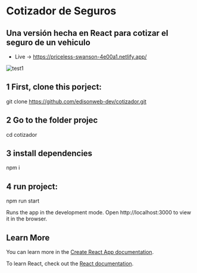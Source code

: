 # Cotizador de Seguros

## Una versión hecha en React para cotizar el seguro de un vehiculo

- Live -> https://priceless-swanson-4e00a1.netlify.app/

![test1](https://repository-images.githubusercontent.com/323656984/a8878380-445e-11eb-83a4-9902489fd326)


## 1 First, clone this porject:

 git clone https://github.com/edisonweb-dev/cotizador.git
 
## 2 Go to the folder projec

 cd cotizador

## 3 install dependencies

 npm i

## 4 run project:

 npm run start

 Runs the app in the development mode.
 Open http://localhost:3000 to view it in the browser.
 
 ## Learn More

You can learn more in the [Create React App documentation](https://facebook.github.io/create-react-app/docs/getting-started).

To learn React, check out the [React documentation](https://reactjs.org/).


 
 
